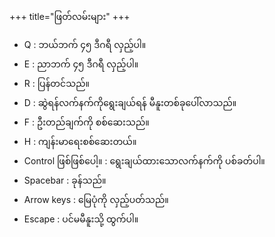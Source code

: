 +++
title="ဖြတ်လမ်းများ"
+++
* Q : ဘယ်ဘက် ၄၅ ဒီဂရီ လှည့်ပါ။
* E : ညာဘက် ၄၅ ဒီဂရီ လှည့်ပါ။
* R : ပြန်တင်သည်။
* D : ဆွဲရန်လက်နက်ကိုရွေးချယ်ရန် မီနူးတစ်ခုပေါ်လာသည်။
* F : ဦးတည်ချက်ကို စစ်ဆေးသည်။
* H : ကျန်းမာရေးစစ်ဆေးတယ်။
* Control ဖြစ်ဖြစ်ပေါ့။ : ရွေးချယ်ထားသောလက်နက်ကို ပစ်ခတ်ပါ။
* Spacebar : ခုန်သည်။
* Arrow keys : မြေပုံကို လှည့်ပတ်သည်။
* Escape : ပင်မမီနူးသို့ ထွက်ပါ။